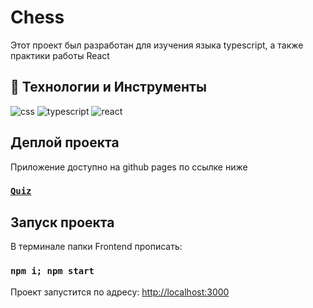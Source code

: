 # Chess

Этот проект был разработан для изучения языка typescript, а также практики работы React

## 🔧 Технологии и Инструменты
<div>
    <img src="https://img.shields.io/badge/-CSS-000000?style=for-the-badge&logo=CSS3&logoColor=548fc7" alt="css"/>
    <img src="https://img.shields.io/badge/-TYPESCRIPT-000000?style=for-the-badge&logo=typescript" alt="typescript"/>
    <img src="https://img.shields.io/badge/-REACT-000000?style=for-the-badge&logo=REACT" alt="react"/>
</div>

## Деплой проекта

Приложение доступно на github pages по ссылке ниже
### [`Quiz`](https://top4ik228-akey-ivan.github.io/Quiz/)

## Запуск проекта

В терминале папки Frontend прописать:

### `npm i; npm start`

Проект запустится по адресу: [http://localhost:3000](http://localhost:3000)


